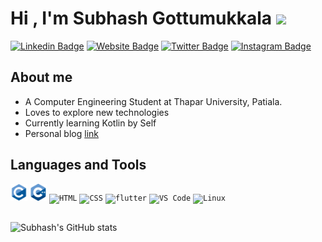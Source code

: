 
# Hi , I'm Subhash Gottumukkala <img src="https://media.giphy.com/media/hvRJCLFzcasrR4ia7z/giphy.gif" width="35">

[![Linkedin Badge](https://img.shields.io/badge/-LinkedIn-0e76a8?style=flat-square&logo=Linkedin&logoColor=white)](https://linkedin.com/in/subhashgottumukkala)
[![Website Badge](https://img.shields.io/badge/Website-3b5998?style=flat-square&logo=google-chrome&logoColor=white)](https://subhashh.tech/)
[![Twitter Badge](https://img.shields.io/badge/-Twitter-00acee?style=flat-square&logo=Twitter&logoColor=white)](https://twitter.com/subhashgot2109)
[![Instagram Badge](https://img.shields.io/badge/-Instagram-e4405f?style=flat-square&logo=Instagram&logoColor=white)](https://instagram.com/subhashhhhhhhhhhhhhhhhhhhhh/)

## About me

- A Computer Engineering Student at Thapar University, Patiala.
- Loves to explore new technologies
- Currently learning Kotlin by Self
- Personal blog [link](https://subhashh.tech)

## Languages and Tools
<code><img height="27" src="https://raw.githubusercontent.com/devicons/devicon/master/icons/c/c-original.svg" alt="c-language"></code>
<code><img height="27" src="https://raw.githubusercontent.com/devicons/devicon/master/icons/cplusplus/cplusplus-original.svg" alt="cpp"></code>
<code><img height="27" src="https://cdn.jsdelivr.net/gh/devicons/devicon/icons/html5/html5-plain-wordmark.svg" alt="HTML"></code>
<code><img height="27" src="https://cdn.jsdelivr.net/gh/devicons/devicon/icons/css3/css3-plain-wordmark.svg" alt="CSS"></code>
<code><img height="27" src="https://cdn.jsdelivr.net/gh/devicons/devicon/icons/flutter/flutter-original.svg" alt="flutter"></code>
<code><img height="27" src="https://cdn.jsdelivr.net/gh/devicons/devicon/icons/vscode/vscode-original.svg" alt="VS Code"></code>
<code><img height="27" src="https://cdn.jsdelivr.net/gh/devicons/devicon/icons/linux/linux-original.svg" alt="Linux"></code>

##

![Subhash's GitHub stats](https://github-readme-stats.vercel.app/api?username=subhashhhhhh&hide=prs,issues&show_icons=true&theme=dark)
